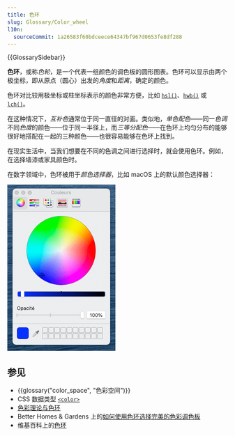 ```yaml
---
title: 色环
slug: Glossary/Color_wheel
l10n:
  sourceCommit: 1a26583f60bdceece64347bf967d0653fe8df288
---
```


{{GlossarySidebar}}

**色环**，或称*色轮*，是一个代表一组颜色的调色板的圆形图表。色环可以显示由两个极坐标，即从原点（圆心）出发的*角度*和*距离*，确定的颜色。

色环对比较用极坐标或柱坐标表示的颜色非常方便，比如 [`hsl()`](/zh-CN/docs/Web/CSS/color_value/hsl)、[`hwb()`](/zh-CN/docs/Web/CSS/color_value/hwb) 或 [`lch()`](/zh-CN/docs/Web/CSS/color_value/lch)。

在这种情况下，*互补色*通常位于同一直径的对面。类似地，_单色配色_——同一*色调*不同*色度*的颜色——位于同一半径上，而*三等分配色*——在色环上均匀分布的能够很好地搭配在一起的三种颜色——也很容易能够在色环上找到。

在现实生活中，当我们想要在不同的色调之间进行选择时，就会使用色环。例如，在选择墙漆或家具颜色时。

在数字领域中，色环被用于*颜色选择器*，比如 macOS 上的默认颜色选择器：

[![macOS 上的默认颜色选择器](color_wheel_macos.png)](/zh-CN/docs/Glossary/Color_wheel/color_wheel_macos.png)

## 参见

- {{glossary("color_space", "色彩空间")}}
- CSS 数据类型 [`<color>`](/zh-CN/docs/Web/CSS/color_value)
- [色彩理论与色环](https://www.canva.com/colors/color-wheel/)
- Better Homes & Gardens 上的[如何使用色环选择完美的色彩调色板](https://www.bhg.com/decorating/color/basics/color-wheel-color-chart/)
- 维基百科上的[色环](https://zh.wikipedia.org/wiki/色環)
